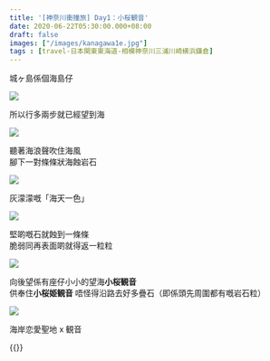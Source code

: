 ```yaml
---
title: '[神奈川衝撞旅] Day1：小桜観音'
date: 2020-06-22T05:30:00.000+08:00
draft: false
images: ["/images/kanagawa1e.jpg"]
tags : [travel-日本関東東海道-相模神奈川三浦川崎横浜鎌倉]
---
```


城ヶ島係個海島仔

![](/images/kanagawa1e1.jpg)

所以行多兩步就已經望到海

![](/images/kanagawa1e2.jpg)

聽著海浪聲吹住海風  
腳下一對條條狀海蝕岩石

![](/images/kanagawa1e3.jpg)

灰濛濛嘅「海天一色」

![](/images/kanagawa1e4.jpg)

堅啲嘅石就蝕到一條條  
脆弱同再表面啲就得返一粒粒

![](/images/kanagawa1e5.jpg)

向後望係有座仔小小的望海**小桜観音**  
供奉住**小桜姫観音**
唔怪得沿路去好多疊石（即係頭先周圍都有嘅岩石粒）  

![](/images/kanagawa1e6.jpg)

海岸恋愛聖地 x 観音  


  

{{<kanagawa>}}
